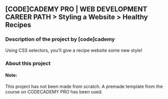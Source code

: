 ## [CODE]CADEMY PRO | WEB DEVELOPMENT CAREER PATH > Styling a Website > Healthy Recipes
### Description of the project by [code]cademy
Using CSS selectors, you’ll give a recipe website some new style!

### About this project
#### Note:
This project has not been made from scratch. A premade template from the course on CODECADEMY PRO has been used.